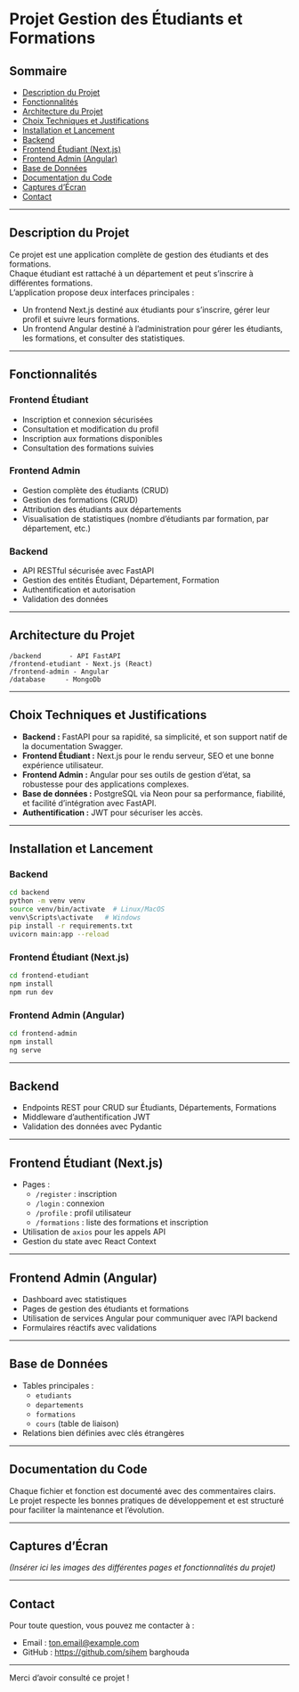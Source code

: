 
# Projet Gestion des Étudiants et Formations

## Sommaire

- [Description du Projet](#description-du-projet)  
- [Fonctionnalités](#fonctionnalités)  
- [Architecture du Projet](#architecture-du-projet)  
- [Choix Techniques et Justifications](#choix-techniques-et-justifications)  
- [Installation et Lancement](#installation-et-lancement)  
- [Backend](#backend)  
- [Frontend Étudiant (Next.js)](#frontend-étudiant-nextjs)  
- [Frontend Admin (Angular)](#frontend-admin-angular)  
- [Base de Données](#base-de-données)  
- [Documentation du Code](#documentation-du-code)  
- [Captures d’Écran](#captures-décran)  
- [Contact](#contact)  

---

## Description du Projet

Ce projet est une application complète de gestion des étudiants et des formations.  
Chaque étudiant est rattaché à un département et peut s’inscrire à différentes formations.  
L’application propose deux interfaces principales :  
- Un frontend Next.js destiné aux étudiants pour s’inscrire, gérer leur profil et suivre leurs formations.  
- Un frontend Angular destiné à l’administration pour gérer les étudiants, les formations, et consulter des statistiques.

---

## Fonctionnalités

### Frontend Étudiant

- Inscription et connexion sécurisées  
- Consultation et modification du profil  
- Inscription aux formations disponibles  
- Consultation des formations suivies  

### Frontend Admin

- Gestion complète des étudiants (CRUD)  
- Gestion des formations (CRUD)  
- Attribution des étudiants aux départements  
- Visualisation de statistiques (nombre d’étudiants par formation, par département, etc.)  

### Backend

- API RESTful sécurisée avec FastAPI  
- Gestion des entités Étudiant, Département, Formation  
- Authentification et autorisation  
- Validation des données  

---

## Architecture du Projet

```
/backend       - API FastAPI
/frontend-etudiant - Next.js (React)
/frontend-admin - Angular
/database     - MongoDb
```

---

## Choix Techniques et Justifications

- **Backend :** FastAPI pour sa rapidité, sa simplicité, et son support natif de la documentation Swagger.  
- **Frontend Étudiant :** Next.js pour le rendu serveur, SEO et une bonne expérience utilisateur.  
- **Frontend Admin :** Angular pour ses outils de gestion d’état, sa robustesse pour des applications complexes.  
- **Base de données :** PostgreSQL via Neon pour sa performance, fiabilité, et facilité d’intégration avec FastAPI.  
- **Authentification :** JWT pour sécuriser les accès.  

---

## Installation et Lancement

### Backend

```bash
cd backend
python -m venv venv
source venv/bin/activate  # Linux/MacOS
venv\Scripts\activate   # Windows
pip install -r requirements.txt
uvicorn main:app --reload
```

### Frontend Étudiant (Next.js)

```bash
cd frontend-etudiant
npm install
npm run dev
```

### Frontend Admin (Angular)

```bash
cd frontend-admin
npm install
ng serve
```

---

## Backend

- Endpoints REST pour CRUD sur Étudiants, Départements, Formations  
- Middleware d’authentification JWT  
- Validation des données avec Pydantic  

---

## Frontend Étudiant (Next.js)

- Pages :  
  - `/register` : inscription  
  - `/login` : connexion  
  - `/profile` : profil utilisateur  
  - `/formations` : liste des formations et inscription  
- Utilisation de `axios` pour les appels API  
- Gestion du state avec React Context  

---

## Frontend Admin (Angular)

- Dashboard avec statistiques  
- Pages de gestion des étudiants et formations  
- Utilisation de services Angular pour communiquer avec l’API backend  
- Formulaires réactifs avec validations  

---

## Base de Données

- Tables principales :  
  - `etudiants`  
  - `departements`  
  - `formations`  
  - `cours` (table de liaison)  
- Relations bien définies avec clés étrangères  

---

## Documentation du Code

Chaque fichier et fonction est documenté avec des commentaires clairs.  
Le projet respecte les bonnes pratiques de développement et est structuré pour faciliter la maintenance et l’évolution.  

---

## Captures d’Écran

*(Insérer ici les images des différentes pages et fonctionnalités du projet)*

---

## Contact

Pour toute question, vous pouvez me contacter à :  
- Email : ton.email@example.com  
- GitHub : https://github.com/sihem barghouda  


---

Merci d’avoir consulté ce projet !
